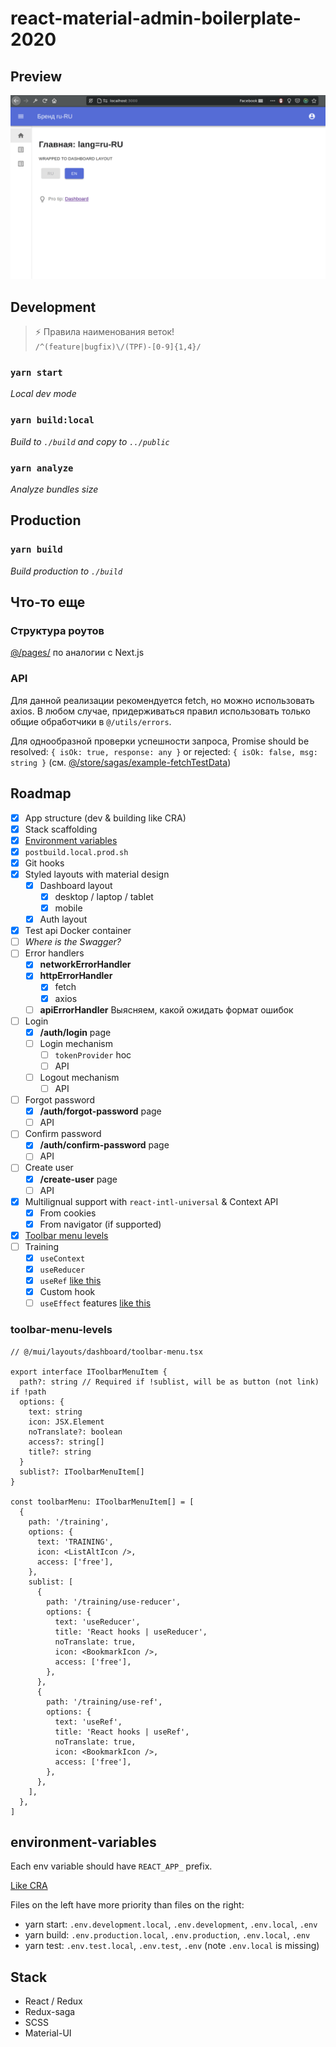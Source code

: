 # react-material-admin-boilerplate-2020

## Preview

![Demo image](./demo/demo-2020-08-02-05-25.gif)

## Development

> ⚡ Правила наименования веток!  
> `/^(feature|bugfix)\/(TPF)-[0-9]{1,4}/`

### `yarn start`

_Local dev mode_

### `yarn build:local`

_Build to `./build` and copy to `../public`_

### `yarn analyze`

_Analyze bundles size_

## Production

### `yarn build`

_Build production to `./build`_

## Что-то еще

### Структура роутов

[@/pages/](/src/pages) по аналогии с Next.js

### API

Для данной реализации рекомендуется fetch, но можно использовать axios. В любом случае, придерживаться правил использовать только общие обработчики в `@/utils/errors`.

Для однообразной проверки успешности запроса, Promise should be resolved: `{ isOk: true, response: any }` or rejected: `{ isOk: false, msg: string }` (см. [@/store/sagas/example-fetchTestData](/src/store/sagas/example-fetchTestData.ts))

## Roadmap

- [x] App structure (dev & building like CRA)
- [x] Stack scaffolding
- [x] [Environment variables](#environment-variables)
- [x] `postbuild.local.prod.sh`
- [x] Git hooks
- [x] Styled layouts with material design
  - [x] Dashboard layout
    - [x] desktop / laptop / tablet
    - [x] mobile
  - [x] Auth layout
- [x] Test api Docker container
- [ ] _Where is the Swagger?_
- [ ] Error handlers
  - [x] **networkErrorHandler**
  - [x] **httpErrorHandler**
    - [x] fetch
    - [x] axios
  - [ ] **apiErrorHandler** Выясняем, какой ожидать формат ошибок
- [ ] Login
  - [x] **/auth/login** page
  - [ ] Login mechanism
    - [ ] `tokenProvider` hoc
    - [ ] API
  - [ ] Logout mechanism
    - [ ] API
- [ ] Forgot password
  - [x] **/auth/forgot-password** page
  - [ ] API
- [ ] Confirm password
  - [x] **/auth/confirm-password** page
  - [ ] API
- [ ] Create user
  - [x] **/create-user** page
  - [ ] API
- [x] Multilignual support with `react-intl-universal` & Context API
  - [x] From cookies
  - [x] From navigator (if supported)
- [x] [Toolbar menu levels](#toolbar-menu-levels)
- [ ] Training
  - [x] `useContext`
  - [x] `useReducer`
  - [x] `useRef` [like this](https://www.youtube.com/watch?v=t2ypzz6gJm0)
  - [x] Custom hook
  - [ ] `useEffect` features [like this](https://www.youtube.com/watch?v=j1ZRyw7OtZs&list=RDCMUC-8QAzbLcRglXeN_MY9blyw&index=1)

### toolbar-menu-levels

```tsx
// @/mui/layouts/dashboard/toolbar-menu.tsx

export interface IToolbarMenuItem {
  path?: string // Required if !sublist, will be as button (not link) if !path
  options: {
    text: string
    icon: JSX.Element
    noTranslate?: boolean
    access?: string[]
    title?: string
  }
  sublist?: IToolbarMenuItem[]
}

const toolbarMenu: IToolbarMenuItem[] = [
  {
    path: '/training',
    options: {
      text: 'TRAINING',
      icon: <ListAltIcon />,
      access: ['free'],
    },
    sublist: [
      {
        path: '/training/use-reducer',
        options: {
          text: 'useReducer',
          title: 'React hooks | useReducer',
          noTranslate: true,
          icon: <BookmarkIcon />,
          access: ['free'],
        },
      },
      {
        path: '/training/use-ref',
        options: {
          text: 'useRef',
          title: 'React hooks | useRef',
          noTranslate: true,
          icon: <BookmarkIcon />,
          access: ['free'],
        },
      },
    ],
  },
]
```

## environment-variables

Each env variable should have `REACT_APP_` prefix.

[Like CRA](https://create-react-app.dev/docs/adding-custom-environment-variables/#adding-development-environment-variables-in-env)

Files on the left have more priority than files on the right:

- yarn start: `.env.development.local`, `.env.development`, `.env.local`, `.env`
- yarn build: `.env.production.local`, `.env.production`, `.env.local`, `.env`
- yarn test: `.env.test.local`, `.env.test`, `.env` (note `.env.local` is missing)

## Stack

- React / Redux
- Redux-saga
- SCSS
- Material-UI
